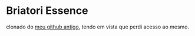 # Briatori Essence

clonado do [meu github antigo](https://github.com/wesuRage/briatoriessence), tendo em vista que perdi acesso ao mesmo.
